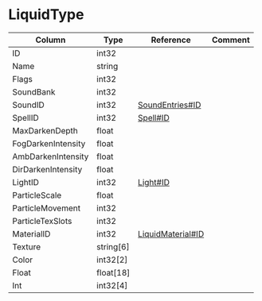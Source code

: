 # LiquidType

| Column | Type | Reference | Comment |
|--------|------|-----------|---------|
|ID|int32|||
|Name|string|||
|Flags|int32|||
|SoundBank|int32|||
|SoundID|int32|[SoundEntries#ID](SoundEntries.md)||
|SpellID|int32|[Spell#ID](Spell.md)||
|MaxDarkenDepth|float|||
|FogDarkenIntensity|float|||
|AmbDarkenIntensity|float|||
|DirDarkenIntensity|float|||
|LightID|int32|[Light#ID](Light.md)||
|ParticleScale|float|||
|ParticleMovement|int32|||
|ParticleTexSlots|int32|||
|MaterialID|int32|[LiquidMaterial#ID](LiquidMaterial.md)||
|Texture|string[6]|||
|Color|int32[2]|||
|Float|float[18]|||
|Int|int32[4]|||
